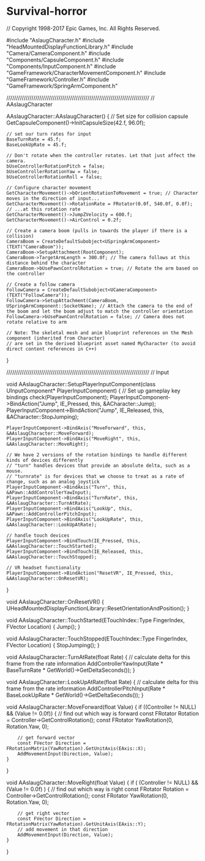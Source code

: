 # Survival-horror
// Copyright 1998-2017 Epic Games, Inc. All Rights Reserved.

#include "AslaugCharacter.h"
#include "HeadMountedDisplayFunctionLibrary.h"
#include "Camera/CameraComponent.h"
#include "Components/CapsuleComponent.h"
#include "Components/InputComponent.h"
#include "GameFramework/CharacterMovementComponent.h"
#include "GameFramework/Controller.h"
#include "GameFramework/SpringArmComponent.h"

//////////////////////////////////////////////////////////////////////////
// AAslaugCharacter

AAslaugCharacter::AAslaugCharacter()
{
	// Set size for collision capsule
	GetCapsuleComponent()->InitCapsuleSize(42.f, 96.0f);

	// set our turn rates for input
	BaseTurnRate = 45.f;
	BaseLookUpRate = 45.f;

	// Don't rotate when the controller rotates. Let that just affect the camera.
	bUseControllerRotationPitch = false;
	bUseControllerRotationYaw = false;
	bUseControllerRotationRoll = false;

	// Configure character movement
	GetCharacterMovement()->bOrientRotationToMovement = true; // Character moves in the direction of input...	
	GetCharacterMovement()->RotationRate = FRotator(0.0f, 540.0f, 0.0f); // ...at this rotation rate
	GetCharacterMovement()->JumpZVelocity = 600.f;
	GetCharacterMovement()->AirControl = 0.2f;

	// Create a camera boom (pulls in towards the player if there is a collision)
	CameraBoom = CreateDefaultSubobject<USpringArmComponent>(TEXT("CameraBoom"));
	CameraBoom->SetupAttachment(RootComponent);
	CameraBoom->TargetArmLength = 300.0f; // The camera follows at this distance behind the character	
	CameraBoom->bUsePawnControlRotation = true; // Rotate the arm based on the controller

	// Create a follow camera
	FollowCamera = CreateDefaultSubobject<UCameraComponent>(TEXT("FollowCamera"));
	FollowCamera->SetupAttachment(CameraBoom, USpringArmComponent::SocketName); // Attach the camera to the end of the boom and let the boom adjust to match the controller orientation
	FollowCamera->bUsePawnControlRotation = false; // Camera does not rotate relative to arm

	// Note: The skeletal mesh and anim blueprint references on the Mesh component (inherited from Character) 
	// are set in the derived blueprint asset named MyCharacter (to avoid direct content references in C++)
}

//////////////////////////////////////////////////////////////////////////
// Input

void AAslaugCharacter::SetupPlayerInputComponent(class UInputComponent* PlayerInputComponent)
{
	// Set up gameplay key bindings
	check(PlayerInputComponent);
	PlayerInputComponent->BindAction("Jump", IE_Pressed, this, &ACharacter::Jump);
	PlayerInputComponent->BindAction("Jump", IE_Released, this, &ACharacter::StopJumping);

	PlayerInputComponent->BindAxis("MoveForward", this, &AAslaugCharacter::MoveForward);
	PlayerInputComponent->BindAxis("MoveRight", this, &AAslaugCharacter::MoveRight);

	// We have 2 versions of the rotation bindings to handle different kinds of devices differently
	// "turn" handles devices that provide an absolute delta, such as a mouse.
	// "turnrate" is for devices that we choose to treat as a rate of change, such as an analog joystick
	PlayerInputComponent->BindAxis("Turn", this, &APawn::AddControllerYawInput);
	PlayerInputComponent->BindAxis("TurnRate", this, &AAslaugCharacter::TurnAtRate);
	PlayerInputComponent->BindAxis("LookUp", this, &APawn::AddControllerPitchInput);
	PlayerInputComponent->BindAxis("LookUpRate", this, &AAslaugCharacter::LookUpAtRate);

	// handle touch devices
	PlayerInputComponent->BindTouch(IE_Pressed, this, &AAslaugCharacter::TouchStarted);
	PlayerInputComponent->BindTouch(IE_Released, this, &AAslaugCharacter::TouchStopped);

	// VR headset functionality
	PlayerInputComponent->BindAction("ResetVR", IE_Pressed, this, &AAslaugCharacter::OnResetVR);
}


void AAslaugCharacter::OnResetVR()
{
	UHeadMountedDisplayFunctionLibrary::ResetOrientationAndPosition();
}

void AAslaugCharacter::TouchStarted(ETouchIndex::Type FingerIndex, FVector Location)
{
		Jump();
}

void AAslaugCharacter::TouchStopped(ETouchIndex::Type FingerIndex, FVector Location)
{
		StopJumping();
}

void AAslaugCharacter::TurnAtRate(float Rate)
{
	// calculate delta for this frame from the rate information
	AddControllerYawInput(Rate * BaseTurnRate * GetWorld()->GetDeltaSeconds());
}

void AAslaugCharacter::LookUpAtRate(float Rate)
{
	// calculate delta for this frame from the rate information
	AddControllerPitchInput(Rate * BaseLookUpRate * GetWorld()->GetDeltaSeconds());
}

void AAslaugCharacter::MoveForward(float Value)
{
	if ((Controller != NULL) && (Value != 0.0f))
	{
		// find out which way is forward
		const FRotator Rotation = Controller->GetControlRotation();
		const FRotator YawRotation(0, Rotation.Yaw, 0);

		// get forward vector
		const FVector Direction = FRotationMatrix(YawRotation).GetUnitAxis(EAxis::X);
		AddMovementInput(Direction, Value);
	}
}

void AAslaugCharacter::MoveRight(float Value)
{
	if ( (Controller != NULL) && (Value != 0.0f) )
	{
		// find out which way is right
		const FRotator Rotation = Controller->GetControlRotation();
		const FRotator YawRotation(0, Rotation.Yaw, 0);
	
		// get right vector 
		const FVector Direction = FRotationMatrix(YawRotation).GetUnitAxis(EAxis::Y);
		// add movement in that direction
		AddMovementInput(Direction, Value);
	}
}
